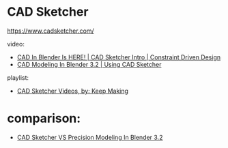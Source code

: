 # CAD Sketcher
https://www.cadsketcher.com/

video:
- [CAD In Blender Is HERE! | CAD Sketcher Intro | Constraint Driven Design](https://youtu.be/92QmjS-xDaI)
- [CAD Modeling In Blender 3.2 | Using CAD Sketcher](https://youtu.be/1jNDLUDL0gc)

playlist:
- [CAD Sketcher Videos, by: Keep Making](https://www.youtube.com/playlist?list=PL6Fiih6ItYsXlk87595sDny7VnvQu3PoS)

# comparison:
- [CAD Sketcher VS Precision Modeling In Blender 3.2](https://youtu.be/0Sg3MN0fkb4)

